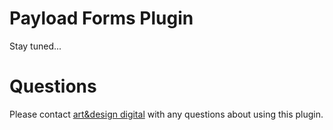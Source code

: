 # Payload Forms Plugin
Stay tuned...

# Questions
Please contact [art&design digital](mailto:info@ad-digtial.de) with any questions about using this plugin.
